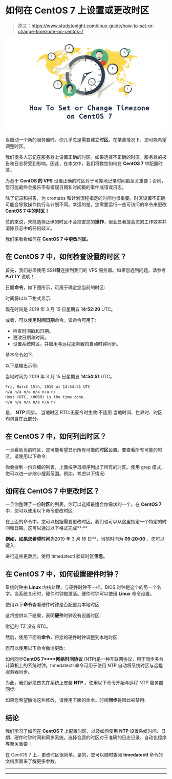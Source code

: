 # 如何在 CentOS 7 上设置或更改时区

> 原文：<https://www.studytonight.com/linux-guide/how-to-set-or-change-timezone-on-centos-7>

![timezone](img/8116654a90c54401fbf4a435b8efb0a7.png)

当启动一个新的服务器时，你几乎总是需要建立**时区**。在某些情况下，您可能希望调整时区。

我们很多人忘记在服务器上设置正确的时区。如果选择不正确的时区，服务器的报告和日志将受到影响。因此，在本文中，我们将教您如何在 **CentOS 7** 中配置时区。

为基于 **CentOS 的 VPS** 设置正确的时区对于可靠地记录时间戳至关重要；否则，您可能最终会报告带有错误日期和时间戳的事件或错误日志。

除了记录和报告，为 crontabs 和计划流程指定的时间也很重要。时区设置不正确可能会导致操作执行与计划不同。幸运的是，您需要运行一些可访问的命令来更改 **CentOS 7 中的时区！**

总的来说，未能选择正确的时区不会损害您的**操作**，但会显著提高您的工作效率并消除日志中的任何歧义。

我们来看看如何在 **CentOS 7 中更改时区。**

## 在 CentOS 7 中，如何检查设置的时区？

首先，我们必须使用 SSH**将**连接到我们的 VPS 服务器。如果您遇到问题，请参考 **PuTTY** 说明！

日期**命令**，如下图所示，可用于确定您当前的时区:

时间将以以下格式显示:

现在时间是 2019 年 3 月 15 日星期五 **14:52:20** UTC。

或者，可以使用**时间日期**命令。该命令可用于:

*   检查时间戳和日期。
*   更改日期和时间。
*   设置系统时区，并启用与远程服务器的自动时钟同步。

基本命令如下:

以下是输出示例:

当地时间为 2019 年 3 月 15 日星期五 **14:54:51** UTC。

```
Fri, March 15th, 2019 at 14:54:51 UTC
n/a n/a n/a n/a n/a n/
Host (UTC, +0000) is the time zone.
n/a n/a n/a n/a n/a n/
```

是， **NTP** 同步。
当地时区 RTC:无夏令时生效:不适用
当地时间、世界时、时区均包含在此部分。

## 在 CentOS 7 中，如何列出时区？

一旦看到当前时区，您可能希望显示所有可能的**时区**设置。要查看所有可能的时区，请使用以下命令:

你会得到一份详细的列表，上面按字母顺序列出了所有的时区。使用 grep 模式，您可以进一步缩小搜索范围。例如，考虑以下情况:

## 如何在 CentOS 7 中更改时区？

一旦你整理了一份**时区**的列表，你可以选择最适合你需求的一个。在 **CentOS 7** 中，您可以使用以下命令更改时区:

在上面的命令中，您可以根据需要更改时区。我们也可以从这里指定一个特定的时间和日期。这可以通过以下格式完成**:**

 **例如，如果您希望时间为**2019 年 3 月 16 日**，当前时间为 **09:20:00** ，您可以键入:

进行这些更改后，使用 timedatectl 验证时区**信息**。

## 在 CentOS 7 中，如何设置硬件时钟？

系统时钟由 **Linux** 内核处理，与硬件时钟不一样。BIOS 时钟是这个的另一个名字。当系统关闭时，硬件时钟被激活。硬件时钟可以使用 **Linux** 命令设置。

使用以下**命令**查看硬件时钟是否配置为本地时区:

这将提供以下结果，表明**硬件**时钟没有设置时区:

附近的 TZ 没有 RTC。

然后，使用下面的**命令**，将您的硬件时钟调整到本地时区:

您可以使用以下命令撤消更改:

如何同步**CentOS 7****网络时间协议** (NTP)是一种互联网协议，用于同步多台计算机上的系统时钟。timedatectl 命令可用于使用 NTP 自动将系统时区与远程服务器同步。

为此，我们必须首先在系统上安装 **NTP** 。使用以下命令开始与远程 NTP 服务器同步:

如果您希望撤消这些修改，请使用下面的命令。时间**同步**将因此被禁用:

## 结论

我们学习了如何在 **CentOS 7** 上配置时区，以及如何使用 **NTP** 设置系统时间、日期、硬件时钟时间和同步系统。选择合适的时区对于准确的日志记录、自动化程序等至关重要！

在 CentOS 7 上，更改时区很简单。是的，您可以随时查阅 **timedatectl** 命令的文档页面来了解更多参数。

* * *

* * ***